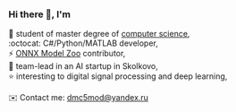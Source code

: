 ### Hi there 👋, I'm

🏃 student of master degree of [computer science](https://en.misis.ru/),  
:octocat: C#/Python/MATLAB developer,  
⚡ [ONNX Model Zoo](https://github.com/onnx/models) contributor,  
🔭 team-lead in an AI startup in Skolkovo,  
⭐ interesting to digital signal processing and deep learning,  
  
✉️ Contact me: [dmc5mod@yandex.ru](dmc5mod@yandex.ru)  
<!--
**asiryan/asiryan** is a ✨ _special_ ✨ repository because its `README.md` (this file) appears on your GitHub profile.

Here are some ideas to get you started:

- 🔭 I’m currently working on ...
- 🌱 I’m currently learning ...
- 👯 I’m looking to collaborate on ...
- 🤔 I’m looking for help with ...
- 💬 Ask me about ...
- 📫 How to reach me: ...
- 😄 Pronouns: ...
- ⚡ Fun fact: ...
-->
